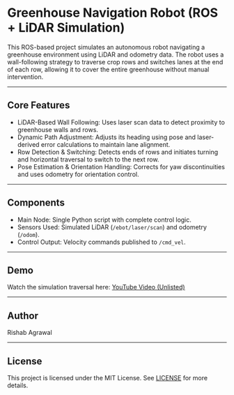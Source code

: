 # Greenhouse Navigation Robot (ROS + LiDAR Simulation)

This ROS-based project simulates an autonomous robot navigating a greenhouse environment using LiDAR and odometry data. The robot uses a wall-following strategy to traverse crop rows and switches lanes at the end of each row, allowing it to cover the entire greenhouse without manual intervention.

---

## Core Features

- LiDAR-Based Wall Following: Uses laser scan data to detect proximity to greenhouse walls and rows.
- Dynamic Path Adjustment: Adjusts its heading using pose and laser-derived error calculations to maintain lane alignment.
- Row Detection & Switching: Detects ends of rows and initiates turning and horizontal traversal to switch to the next row.
- Pose Estimation & Orientation Handling: Corrects for yaw discontinuities and uses odometry for orientation control.

---

## Components

- Main Node: Single Python script with complete control logic.
- Sensors Used: Simulated LiDAR (`/ebot/laser/scan`) and odometry (`/odom`).
- Control Output: Velocity commands published to `/cmd_vel`.

---

## Demo

Watch the simulation traversal here: [YouTube Video (Unlisted)](https://youtu.be/RKHOXNJVSU0?si=IhZvXhnFBXIauO0W)

---

## Author

Rishab Agrawal

---

## License

This project is licensed under the MIT License. See [LICENSE](LICENSE) for more details.
